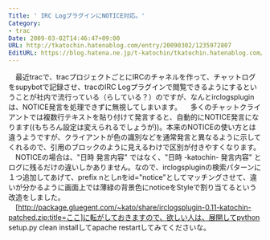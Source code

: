 ```yaml
---
Title: ' IRC LogプラグインにNOTICE対応。'
Category:
- trac
Date: 2009-03-02T14:46:47+09:00
URL: http://tkatochin.hatenablog.com/entry/20090302/1235972807
EditURL: https://blog.hatena.ne.jp/t-katochin/tkatochin.hatenablog.com/atom/entry/6653586347154754263
---
```


　最近tracで、tracプロジェクトごとにIRCのチャネルを作って、チャットログをsupybotで記録させ、tracのIRC Logプラグインで閲覧できるようにするということが社内で流行っている（らしている？）のですが、なんとirclogspluginは、NOTICE発言を処理できずに無視してしまいます。
　多くのチャットクライアントでは複数行テキストを貼り付けて発言すると、自動的にNOTICE発言になります((もちろん設定は変えられるでしょうが))。本来のNOTICEの使い方とは違うようですが、クライアントが色の識別などを通常発言と異なるように示してくれるので、引用のブロックのように見えるわけで区別が付きやすくなります。
　NOTICEの場合は、"日時 <katochin> 発言内容" ではなく、"日時 -katochin- 発言内容" とログに残るだけの違いしかありません。なので、irclogspluginの検索パターンに１つ追加してあげて、prefix nとしnをid="notice"としてマッチングさせて、違いが分かるように画面上では薄緑の背景色にnoticeをStyleで割り当てるという改造をしました。
　[http://package.gluegent.com/~kato/share/irclogsplugin-0.11-katochin-patched.zip:title=ここ]に転がしておきますので、欲しい人は、展開してpython setup.py clean installしてapache restartしてみてくださいな。
